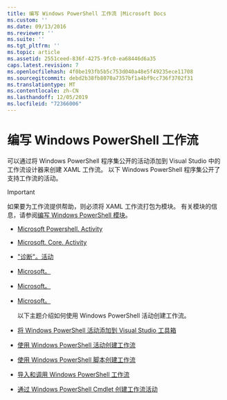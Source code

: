 ```yaml
---
title: 编写 Windows PowerShell 工作流 |Microsoft Docs
ms.custom: ''
ms.date: 09/13/2016
ms.reviewer: ''
ms.suite: ''
ms.tgt_pltfrm: ''
ms.topic: article
ms.assetid: 2551ceed-836f-4275-9fc0-ea68446d6a35
caps.latest.revision: 7
ms.openlocfilehash: 4f0be193fb5b5c753d040a48e5f49235ece11708
ms.sourcegitcommit: debd2b38fb8070a7357bf1a4bf9cc736f3702f31
ms.translationtype: MT
ms.contentlocale: zh-CN
ms.lasthandoff: 12/05/2019
ms.locfileid: "72366006"
---
```

# <a name="writing-a-windows-powershell-workflow"></a>编写 Windows PowerShell 工作流

可以通过将 Windows PowerShell 程序集公开的活动添加到 Visual Studio 中的工作流设计器来创建 XAML 工作流。 以下 Windows PowerShell 程序集公开了支持工作流的活动。

> [!IMPORTANT]
> 如果要为工作流提供帮助，则必须将 XAML 工作流打包为模块。 有关模块的信息，请参阅[编写 Windows PowerShell 模块](../module/writing-a-windows-powershell-module.md)。

- [Microsoft Powershell. Activity](/dotnet/api/Microsoft.PowerShell.Activities)

- [Microsoft. Core. Activity](/dotnet/api/Microsoft.PowerShell.Core.Activities)

- ["诊断"。活动](/dotnet/api/Microsoft.PowerShell.Diagnostics.Activities)

- [Microsoft。](/dotnet/api/Microsoft.PowerShell.Management.Activities)

- [Microsoft。](/dotnet/api/Microsoft.PowerShell.Security.Activities)

- [Microsoft。](/dotnet/api/Microsoft.PowerShell.Utility.Activities)

  以下主题介绍如何使用 Windows PowerShell 活动创建工作流。

- [将 Windows PowerShell 活动添加到 Visual Studio 工具箱](./adding-windows-powershell-activities-to-the-visual-studio-toolbox.md)

- [使用 Windows PowerShell 活动创建工作流](./creating-a-workflow-with-windows-powershell-activities.md)

- [使用 Windows PowerShell 脚本创建工作流](./creating-a-workflow-by-using-a-windows-powershell-script.md)

- [导入和调用 Windows PowerShell 工作流](./importing-and-invoking-a-windows-powershell-workflow.md)

- [通过 Windows PowerShell Cmdlet 创建工作流活动](./creating-a-workflow-activity-from-a-windows-powershell-cmdlet.md)
